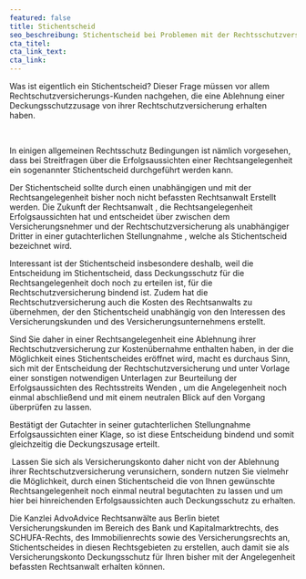 ```yaml
---
featured: false
title: Stichentscheid
seo_beschreibung: Stichentscheid bei Problemen mit der Rechtsschutzversicherung
cta_titel:
cta_link_text:
cta_link:
---
```


Was ist eigentlich ein Stichentscheid? Dieser Frage m&uuml;ssen vor allem Rechtschutzversicherungs-Kunden nachgehen, die eine Ablehnung einer Deckungsschutzzusage von ihrer Rechtschutzversicherung erhalten haben.&nbsp;

&nbsp;

In einigen allgemeinen Rechtsschutz Bedingungen ist n&auml;mlich vorgesehen, dass bei Streitfragen &uuml;ber die Erfolgsaussichten einer Rechtsangelegenheit ein sogenannter Stichentscheid durchgef&uuml;hrt werden kann.&nbsp;

Der Stichentscheid sollte durch einen unabh&auml;ngigen und mit der Rechtsangelegenheit bisher noch nicht befassten Rechtsanwalt Erstellt werden. Die Zukunft der Rechtsanwalt , die Rechtsangelegenheit Erfolgsaussichten hat und entscheidet &uuml;ber zwischen dem Versicherungsnehmer und der Rechtschutzversicherung als unabh&auml;ngiger Dritter in einer gutachterlichen Stellungnahme , welche als Stichentscheid bezeichnet wird.

Interessant ist der Stichentscheid insbesondere deshalb, weil die Entscheidung im Stichentscheid, dass Deckungsschutz f&uuml;r die Rechtsangelegenheit doch noch zu erteilen ist, f&uuml;r die Rechtschutzversicherung bindend ist. Zudem hat die Rechtschutzversicherung auch die Kosten des Rechtsanwalts zu &uuml;bernehmen, der den Stichentscheid unabh&auml;ngig von den Interessen des Versicherungskunden und des Versicherungsunternehmens erstellt.&nbsp;

Sind Sie daher in einer Rechtsangelegenheit eine Ablehnung ihrer Rechtschutzversicherung zur Kosten&uuml;bernahme enthalten haben, in der die M&ouml;glichkeit eines Stichentscheides er&ouml;ffnet wird, macht es durchaus Sinn, sich mit der Entscheidung der Rechtschutzversicherung und unter Vorlage einer sonstigen notwendigen Unterlagen zur Beurteilung der Erfolgsaussichten des Rechtsstreits Wenden , um die Angelegenheit noch einmal abschlie&szlig;end und mit einem neutralen Blick auf den Vorgang &uuml;berpr&uuml;fen zu lassen.

Best&auml;tigt der Gutachter in seiner gutachterlichen Stellungnahme&nbsp; Erfolgsaussichten einer Klage, so ist diese Entscheidung bindend und somit gleichzeitig die Deckungszusage erteilt.&nbsp;

&nbsp;Lassen Sie sich als Versicherungskonto daher nicht von der Ablehnung ihrer Rechtschutzversicherung verunsichern, sondern nutzen Sie vielmehr die M&ouml;glichkeit, durch einen Stichentscheid die von Ihnen gew&uuml;nschte Rechtsangelegenheit noch einmal neutral begutachten zu lassen und um hier bei hinreichenden Erfolgsaussichten auch Deckungsschutz zu erhalten.

Die Kanzlei AdvoAdvice Rechtsanw&auml;lte aus Berlin bietet Versicherungskunden im Bereich des Bank und Kapitalmarktrechts, des SCHUFA-Rechts, des Immobilienrechts sowie des Versicherungsrechts an, Stichentscheides in diesen Rechtsgebieten zu erstellen, auch damit sie als Versicherungskonto Deckungsschutz f&uuml;r Ihren bisher mit der Angelegenheit befassten Rechtsanwalt erhalten k&ouml;nnen.

&nbsp;

&nbsp;

&nbsp;

&nbsp;

&nbsp;

&nbsp;

&nbsp;